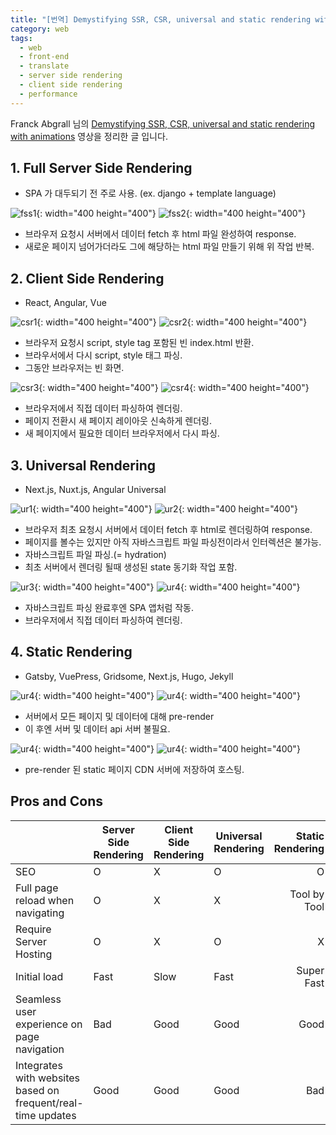 ```yaml
---
title: "[번역] Demystifying SSR, CSR, universal and static rendering with animations"
category: web  
tags:
  - web
  - front-end
  - translate
  - server side rendering
  - client side rendering
  - performance
---
```


Franck Abgrall 님의 [Demystifying SSR, CSR, universal and static rendering with animations](https://dev.to/kefranabg/demystifying-ssr-csr-universal-and-static-rendering-with-animations-m7d?fbclid=IwAR31N68HLXa8lDnC3iOa7wsuQ4cDZBlKaUOgG_Fk7DovME2VYlG3ABtcczM
) 영상을 정리한 글 입니다.

## 1. Full Server Side Rendering
- SPA 가 대두되기 전 주로 사용. (ex. django + template language)

![fss1]({{site.url}}{{site.baseurl}}/assets/images/server_side_rendering/full_server_side_rendering_1.png){: width="400 height="400"}
![fss2]({{site.url}}{{site.baseurl}}/assets/images/server_side_rendering/full_server_side_rendering_2.png){: width="400 height="400"}  
- 브라우저 요청시 서버에서 데이터 fetch 후 html 파일 완성하여 response.
- 새로운 페이지 넘어가더라도 그에 해당하는 html 파일 만들기 위해 위 작업 반복.

## 2. Client Side Rendering
- React, Angular, Vue

![csr1]({{site.url}}{{site.baseurl}}/assets/images/server_side_rendering/client_side_rendering_1.png){: width="400 height="400"}
![csr2]({{site.url}}{{site.baseurl}}/assets/images/server_side_rendering/client_side_rendering_2.png){: width="400 height="400"}
- 브라우저 요청시 script, style tag 포함된 빈 index.html 반환.
- 브라우서에서 다시 script, style 태그 파싱.
- 그동안 브라우저는 빈 화면.

![csr3]({{site.url}}{{site.baseurl}}/assets/images/server_side_rendering/client_side_rendering_3.png){: width="400 height="400"}
![csr4]({{site.url}}{{site.baseurl}}/assets/images/server_side_rendering/client_side_rendering_4.png){: width="400 height="400"}
- 브라우저에서 직접 데이터 파싱하여 렌더링.
- 페이지 전환시 새 페이지 레이아웃 신속하게 렌더링.
- 새 페이지에서 필요한 데이터 브라우저에서 다시 파싱.

## 3. Universal Rendering
- Next.js, Nuxt.js, Angular Universal

![ur1]({{site.url}}{{site.baseurl}}/assets/images/server_side_rendering/universal_rendering_1.png){: width="400 height="400"}
![ur2]({{site.url}}{{site.baseurl}}/assets/images/server_side_rendering/universal_rendering_2.png){: width="400 height="400"}
- 브라우저 최초 요청시 서버에서 데이터 fetch 후 html로 렌더링하여 response.
- 페이지를 볼수는 있지만 아직 자바스크립트 파일 파싱전이라서 인터렉션은 불가능.
- 자바스크립트 파일 파싱.(= hydration)
- 최초 서버에서 렌더링 될때 생성된 state 동기화 작업 포함.

![ur3]({{site.url}}{{site.baseurl}}/assets/images/server_side_rendering/universal_rendering_3.png){: width="400 height="400"}
![ur4]({{site.url}}{{site.baseurl}}/assets/images/server_side_rendering/universal_rendering_4.png){: width="400 height="400"}
- 자바스크립트 파싱 완료후엔 SPA 앱처럼 작동.
- 브라우저에서 직접 데이터 파싱하여 렌더링.

## 4. Static Rendering
- Gatsby, VuePress, Gridsome, Next.js, Hugo, Jekyll

![ur4]({{site.url}}{{site.baseurl}}/assets/images/server_side_rendering/static_rendering_1.png){: width="400 height="400"}
![ur4]({{site.url}}{{site.baseurl}}/assets/images/server_side_rendering/static_rendering_2.png){: width="400 height="400"}
- 서버에서 모든 페이지 및 데이터에 대해 pre-render
- 이 후엔 서버 및 데이터 api 서버 불필요.

![ur4]({{site.url}}{{site.baseurl}}/assets/images/server_side_rendering/static_rendering_3.png){: width="400 height="400"}
![ur4]({{site.url}}{{site.baseurl}}/assets/images/server_side_rendering/static_rendering_4.png){: width="400 height="400"}
- pre-render 된 static 페이지 CDN 서버에 저장하여 호스팅.


## Pros and Cons

|                           | Server Side Rendering | Client Side Rendering | Universal Rendering | Static Rendering |  
| :-------------------------| --------------------- | --------------------- | ------------------- | ---------------: |  
| SEO | O | X | O | O |
| Full page reload when navigating | O | X| X | Tool by Tool |
| Require Server Hosting | O | X | O | X |
| Initial load | Fast | Slow | Fast | Super Fast |
| Seamless user experience on page navigation | Bad | Good | Good| Good |
| Integrates with websites based on frequent/real-time updates| Good | Good | Good | Bad